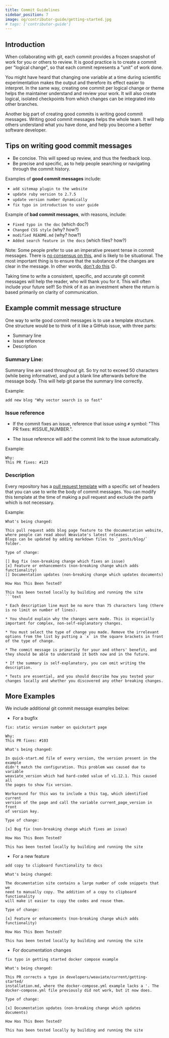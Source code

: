 ```yaml
---
title: Commit Guidelines
sidebar_position: 7
image: og/contributor-guide/getting-started.jpg
# tags: ['contributor-guide']
---
```

## Introduction

When collaborating with git, each commit provides a frozen snapshot of work for you or others to review. It is good practice is to create a commit per "logical change", so that each commit represents a "unit" of work done.

You might have heard that changing one variable at a time during scientific experimentation makes the output and therefore its effect easier to interpret. In the same way, creating one commit per logical change or theme helps the maintainer understand and review your work. It will also create logical, isolated checkpoints from which changes can be integrated into other branches.

Another big part of creating good commits is writing good commit messages. Writing good commit messages helps the whole team. It will help others understand what you have done, and help you become a better software developer.

## Tips on writing good commit messages

* Be concise. This will speed up review, and thus the feedback loop.
* Be precise and specific, as to help people searching or navigating through the commit history.

Examples of **good commit messages** include:

* `add sitemap plugin to the website`
* `update ruby version to 2.7.5`
* `update version number dynamically`
* `fix typo in introduction to user guide`

Example of **bad commit messages**, with reasons, include:

* `Fixed typo in the doc` (which doc?)
* `Changed CSS style` (why? how?)
* `modified README.md` (why? how?)
* `Added search feature in the docs` (which files? how?)

Note: Some people prefer to use an imperative present tense in commit messages. There is [no consensus on this](https://stackoverflow.com/questions/3580013/should-i-use-past-or-present-tense-in-git-commit-messages), and is likely to be situational. The most important thing is to ensure that the substance of the changes are clear in the message. In other words, [don't do this](https://xkcd.com/1296/) 😉.

Taking time to write a consistent, specific, and accurate git commit messages will help the reader, who will thank you for it. This will often include your future self! So think of it as an investment where the return is based primarily on clarity of communication.

## Example commit message structure

One way to write good commit messages is to use a template structure. One structure would be to think of it like a GitHub issue, with three parts:

* Summary line
* Issue reference
* Description

### Summary Line:

Summary line are used throughout git. So try not to exceed 50 characters (while being informative), and put a blank line afterwards before the message body. This will help git parse the summary line correctly.

Example:

```text
add new blog "Why vector search is so fast"
```

### Issue reference

* If the commit fixes an issue, reference that issue using `#` symbol: "This PR fixes: #ISSUE_NUMBER.".

* The issue reference will add the commit link to the issue automatically.

Example:

```text
Why:
This PR fixes: #123
```

### Description

Every repository has a [pull request template](https://github.com/weaviate/weaviate-io/blob/main/.github/PULL_REQUEST_TEMPLATE.md) with a specific set of headers that you can use to write the body of commit messages. You can modify this template at the time of making a pull request and exclude the parts which is not necessary.

Example:

```text
What's being changed:

This pull request adds blog page feature to the documentation website,
where people can read about Weaviate's latest releases.
Blogs can be updated by adding markdown files to `_posts/blog/` folder.

Type of change:

[] Bug fix (non-breaking change which fixes an issue)
[x] Feature or enhancements (non-breaking change which adds functionality)
[] Documentation updates (non-breaking change which updates documents)

How Has This Been Tested?

This has been tested locally by building and running the site
```text

* Each description line must be no more than 75 characters long (there is no limit on number of lines).

* You should explain why the changes were made. This is especially important for complex, non-self-explanatory changes.

* You must select the type of change you made. Remove the irrelevant options from the list by putting a `x` in the square brackets in front of the type of change.

* The commit message is primarily for your and others' benefit, and they should be able to understand it both now and in the future.

* If the summary is self-explanatory, you can omit writing the description.

* Tests are essential, and you should describe how you tested your changes locally and whether you discovered any other breaking changes.
```

## More Examples
We include additional git commit message examples below:

* For a bugfix

```text
fix: static version number on quickstart page

Why:
This PR fixes: #103

What's being changed:

In quick-start.md file of every version, the version present in the example
didn't match the configuration. This problem was caused due to variable
weaviate_version which had hard-coded value of v1.12.1. This caused all
the pages to show fix version.

Workaround for this was to include a this tag, which identified current
version of the page and call the variable current_page_version in front
of version key.

Type of change:

[x] Bug fix (non-breaking change which fixes an issue)

How Has This Been Tested?

This has been tested locally by building and running the site
```

* For a new feature

```text
add copy to clipboard functionality to docs

What's being changed:

The documentation site contains a large number of code snippets that we
need to manually copy. The addition of a copy to clipboard functionality
will make it easier to copy the codes and reuse them.

Type of change:

[x] Feature or enhancements (non-breaking change which adds functionality)

How Has This Been Tested?

This has been tested locally by building and running the site
```

* For documentation changes

```text
fix typo in getting started docker compose example

What's being changed:

This PR corrects a typo in developers/weaviate/current/getting-started/
installation.md, where the docker-compose.yml example lacks a '. The
docker-compose.yml file previously did not work, but it now does.

Type of change:

[x] Documentation updates (non-breaking change which updates documents)

How Has This Been Tested?

This has been tested locally by building and running the site
```
